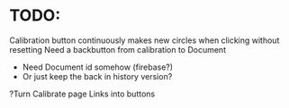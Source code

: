 # TODO:

Calibration button continuously makes new circles when clicking without resetting
Need a backbutton from calibration to Document
- Need Document id somehow (firebase?)
- Or just keep the back in history version?

?Turn Calibrate page Links into buttons
